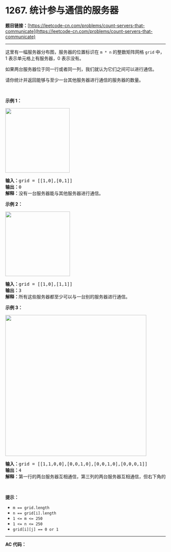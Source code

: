 # 1267. 统计参与通信的服务器

**题目链接：**[https://leetcode-cn.com/problems/count-servers-that-communicate](https://leetcode-cn.com/problems/count-servers-that-communicate)

---

<div class="content__1Y2H">
 <div class="notranslate">
  <p>这里有一幅服务器分布图，服务器的位置标识在&nbsp;<code>m * n</code>&nbsp;的整数矩阵网格&nbsp;<code>grid</code>&nbsp;中，1 表示单元格上有服务器，0 表示没有。</p> 
  <p>如果两台服务器位于同一行或者同一列，我们就认为它们之间可以进行通信。</p> 
  <p>请你统计并返回能够与至少一台其他服务器进行通信的服务器的数量。</p> 
  <p>&nbsp;</p> 
  <p><strong>示例 1：</strong></p> 
  <p><img style="height: 203px; width: 202px;" src="https://assets.leetcode-cn.com/aliyun-lc-upload/uploads/2019/11/24/untitled-diagram-6.jpg" alt=""></p> 
  <pre class="language-text"><strong>输入：</strong>grid = [[1,0],[0,1]]
<strong>输出：</strong>0
<strong>解释：</strong>没有一台服务器能与其他服务器进行通信。</pre> 
  <p><strong>示例 2：</strong></p> 
  <p><strong><img style="height: 203px; width: 203px;" src="https://assets.leetcode-cn.com/aliyun-lc-upload/uploads/2019/11/24/untitled-diagram-4-1.jpg" alt=""></strong></p> 
  <pre class="language-text"><strong>输入：</strong>grid = [[1,0],[1,1]]
<strong>输出：</strong>3
<strong>解释：</strong>所有这些服务器都至少可以与一台别的服务器进行通信。
</pre> 
  <p><strong>示例 3：</strong></p> 
  <p><img style="height: 443px; width: 443px;" src="https://assets.leetcode-cn.com/aliyun-lc-upload/uploads/2019/11/24/untitled-diagram-1-3.jpg" alt=""></p> 
  <pre class="language-text"><strong>输入：</strong>grid = [[1,1,0,0],[0,0,1,0],[0,0,1,0],[0,0,0,1]]
<strong>输出：</strong>4
<strong>解释：</strong>第一行的两台服务器互相通信，第三列的两台服务器互相通信，但右下角的服务器无法与其他服务器通信。
</pre> 
  <p>&nbsp;</p> 
  <p><strong>提示：</strong></p> 
  <ul> 
   <li><code>m == grid.length</code></li> 
   <li><code>n == grid[i].length</code></li> 
   <li><code>1 &lt;= m &lt;= 250</code></li> 
   <li><code>1 &lt;= n &lt;= 250</code></li> 
   <li><code>grid[i][j] == 0 or 1</code></li> 
  </ul> 
 </div>
</div>

---

**AC 代码：**

```java

```